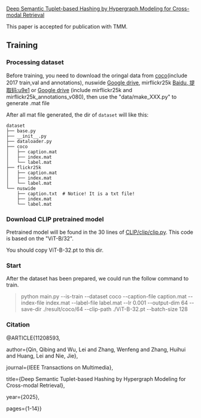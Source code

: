 [Deep Semantic Tuplet-based Hashing by Hypergraph Modeling for Cross-modal Retrieval](https://ieeexplore.ieee.org/document/11208593)

This paper is accepted for publication with TMM.

## Training

### Processing dataset
Before training, you need to download the oringal data from [coco](https://www.kaggle.com/datasets/awsaf49/coco-2017-dataset)(include 2017 train,val and annotations), nuswide [Google drive](https://drive.google.com/file/d/11w3J98uL_KHWn9j22GeKWc5K_AYM5U3V/view?usp=drive_link), mirflickr25k [Baidu, 提取码:u9e1](https://pan.baidu.com/s/1upgnBNNVfBzMiIET9zPfZQ) or [Google drive](https://drive.google.com/file/d/18oGgziSwhRzKlAjbqNZfj-HuYzbxWYTh/view?usp=sharing) (include mirflickr25k and mirflickr25k_annotations_v080), then use the "data/make_XXX.py" to generate .mat file

After all mat file generated, the dir of `dataset` will like this:
~~~
dataset
├── base.py
├── __init__.py
├── dataloader.py
├── coco
│   ├── caption.mat 
│   ├── index.mat
│   └── label.mat 
├── flickr25k
│   ├── caption.mat
│   ├── index.mat
│   └── label.mat
└── nuswide
    ├── caption.txt  # Notice! It is a txt file!
    ├── index.mat 
    └── label.mat
~~~

### Download CLIP pretrained model
Pretrained model will be found in the 30 lines of [CLIP/clip/clip.py](https://github.com/openai/CLIP/blob/main/clip/clip.py). This code is based on the "ViT-B/32".

You should copy ViT-B-32.pt to this dir.

### Start

After the dataset has been prepared, we could run the follow command to train.
> python main.py --is-train --dataset coco --caption-file caption.mat --index-file index.mat --label-file label.mat --lr 0.001 --output-dim 64 --save-dir ./result/coco/64 --clip-path ./ViT-B-32.pt --batch-size 128

### Citation
  @ARTICLE{11208593,
  
  author={Qin, Qibing and Wu, Lei and Zhang, Wenfeng and Zhang, Huihui and Huang, Lei and Nie, Jie},
  
  journal={IEEE Transactions on Multimedia}, 
  
  title={Deep Semantic Tuplet-based Hashing by Hypergraph Modeling for Cross-modal Retrieval}, 
  
  year={2025},

  pages={1-14}}
